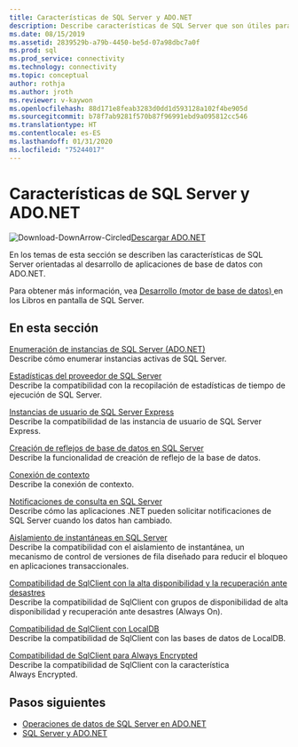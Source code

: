 ```yaml
---
title: Características de SQL Server y ADO.NET
description: Describe características de SQL Server que son útiles para los desarrolladores de aplicaciones de ADO.NET.
ms.date: 08/15/2019
ms.assetid: 2839529b-a79b-4450-be5d-07a98dbc7a0f
ms.prod: sql
ms.prod_service: connectivity
ms.technology: connectivity
ms.topic: conceptual
author: rothja
ms.author: jroth
ms.reviewer: v-kaywon
ms.openlocfilehash: 88d171e8feab3283d0dd1d593128a102f4be905d
ms.sourcegitcommit: b78f7ab9281f570b87f96991ebd9a095812cc546
ms.translationtype: HT
ms.contentlocale: es-ES
ms.lasthandoff: 01/31/2020
ms.locfileid: "75244017"
---
```

# <a name="sql-server-features-and-adonet"></a>Características de SQL Server y ADO.NET

![Download-DownArrow-Circled](../../../ssdt/media/download.png)[Descargar ADO.NET](../../sql-connection-libraries.md#anchor-20-drivers-relational-access)

En los temas de esta sección se describen las características de SQL Server orientadas al desarrollo de aplicaciones de base de datos con ADO.NET.  
  
Para obtener más información, vea [Desarrollo (motor de base de datos) ](https://go.microsoft.com/fwlink/?LinkId=115245) en los Libros en pantalla de SQL Server.
  
## <a name="in-this-section"></a>En esta sección  
[Enumeración de instancias de SQL Server (ADO.NET)](enumerate-instances-sql-server.md)  
Describe cómo enumerar instancias activas de SQL Server.  
  
[Estadísticas del proveedor de SQL Server](provider-statistics-sql-server.md)  
Describe la compatibilidad con la recopilación de estadísticas de tiempo de ejecución de SQL Server.  
  
[Instancias de usuario de SQL Server Express](sql-server-express-user-instances.md)  
Describe la compatibilidad de las instancia de usuario de SQL Server Express.  
  
[Creación de reflejos de base de datos en SQL Server](database-mirroring-sql-server.md)  
Describe la funcionalidad de creación de reflejo de la base de datos.  

[Conexión de contexto](context-connection.md)  
Describe la conexión de contexto.  
  
[Notificaciones de consulta en SQL Server](query-notifications-sql-server.md)  
Describe cómo las aplicaciones .NET pueden solicitar notificaciones de SQL Server cuando los datos han cambiado.  
  
[Aislamiento de instantáneas en SQL Server](snapshot-isolation-sql-server.md)  
Describe la compatibilidad con el aislamiento de instantánea, un mecanismo de control de versiones de fila diseñado para reducir el bloqueo en aplicaciones transaccionales.  
  
[Compatibilidad de SqlClient con la alta disponibilidad y la recuperación ante desastres](sqlclient-support-high-availability-disaster-recovery.md)  
Describe la compatibilidad de SqlClient con grupos de disponibilidad de alta disponibilidad y recuperación ante desastres (Always On).  
  
[Compatibilidad de SqlClient con LocalDB](sqlclient-support-localdb.md)  
Describe la compatibilidad de SqlClient con las bases de datos de LocalDB.

[Compatibilidad de SqlClient para Always Encrypted](sqlclient-support-always-encrypted.md)  
Describe la compatibilidad de SqlClient con la característica Always Encrypted.

## <a name="next-steps"></a>Pasos siguientes
- [Operaciones de datos de SQL Server en ADO.NET](sql-server-data-operations.md)
- [SQL Server y ADO.NET](index.md)
